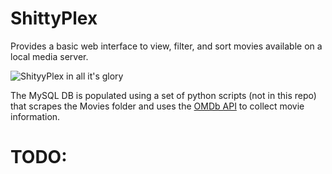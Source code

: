 # ShittyPlex

Provides a basic web interface to view, filter, and sort movies available on a local media server. 


![ShityyPlex in all it's glory](https://i.imgur.com/KRTEaEm.png)


The MySQL DB is populated using a set of python scripts (not in this repo) that scrapes the Movies folder and uses the [OMDb API](https://www.omdbapi.com) to collect movie information.

# TODO:

